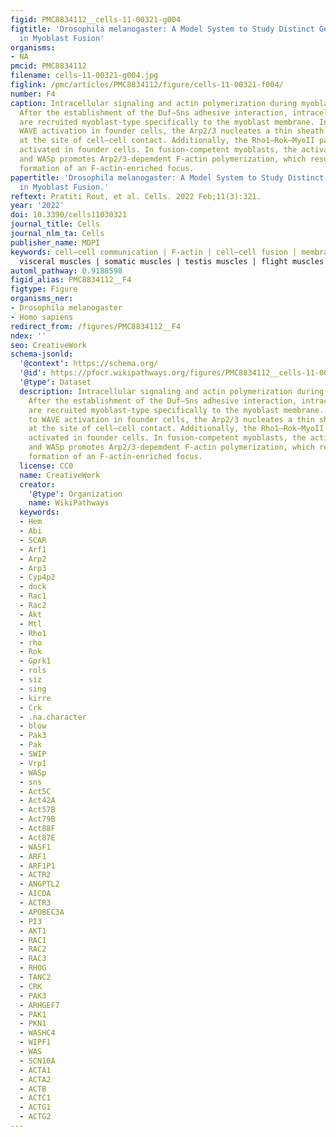 ```yaml
---
figid: PMC8834112__cells-11-00321-g004
figtitle: 'Drosophila melanogaster: A Model System to Study Distinct Genetic Programs
  in Myoblast Fusion'
organisms:
- NA
pmcid: PMC8834112
filename: cells-11-00321-g004.jpg
figlink: /pmc/articles/PMC8834112/figure/cells-11-00321-f004/
number: F4
caption: Intracellular signaling and actin polymerization during myoblast fusion.
  After the establishment of the Duf–Sns adhesive interaction, intracellular proteins
  are recruited myoblast-type specifically to the myoblast membrane. In response to
  WAVE activation in founder cells, the Arp2/3 nucleates a thin sheath of F-actin
  at the site of cell–cell contact. Additionally, the Rho1–Rok–MyoII pathway becomes
  activated in founder cells. In fusion-competent myoblasts, the activation of WAVE
  and WASp promotes Arp2/3-depemdent F-actin polymerization, which results in the
  formation of an F-actin-enriched focus.
papertitle: 'Drosophila melanogaster: A Model System to Study Distinct Genetic Programs
  in Myoblast Fusion.'
reftext: Pratiti Rout, et al. Cells. 2022 Feb;11(3):321.
year: '2022'
doi: 10.3390/cells11030321
journal_title: Cells
journal_nlm_ta: Cells
publisher_name: MDPI
keywords: cell–cell communication | F-actin | cell–cell fusion | membrane fusion |
  visceral muscles | somatic muscles | testis muscles | flight muscles
automl_pathway: 0.9188598
figid_alias: PMC8834112__F4
figtype: Figure
organisms_ner:
- Drosophila melanogaster
- Homo sapiens
redirect_from: /figures/PMC8834112__F4
ndex: ''
seo: CreativeWork
schema-jsonld:
  '@context': https://schema.org/
  '@id': https://pfocr.wikipathways.org/figures/PMC8834112__cells-11-00321-g004.html
  '@type': Dataset
  description: Intracellular signaling and actin polymerization during myoblast fusion.
    After the establishment of the Duf–Sns adhesive interaction, intracellular proteins
    are recruited myoblast-type specifically to the myoblast membrane. In response
    to WAVE activation in founder cells, the Arp2/3 nucleates a thin sheath of F-actin
    at the site of cell–cell contact. Additionally, the Rho1–Rok–MyoII pathway becomes
    activated in founder cells. In fusion-competent myoblasts, the activation of WAVE
    and WASp promotes Arp2/3-depemdent F-actin polymerization, which results in the
    formation of an F-actin-enriched focus.
  license: CC0
  name: CreativeWork
  creator:
    '@type': Organization
    name: WikiPathways
  keywords:
  - Hem
  - Abi
  - SCAR
  - Arf1
  - Arp2
  - Arp3
  - Cyp4p2
  - dock
  - Rac1
  - Rac2
  - Akt
  - Mtl
  - Rho1
  - rho
  - Rok
  - Gprk1
  - rols
  - siz
  - sing
  - kirre
  - Crk
  - .na.character
  - blow
  - Pak3
  - Pak
  - SWIP
  - Vrp1
  - WASp
  - sns
  - Act5C
  - Act42A
  - Act57B
  - Act79B
  - Act88F
  - Act87E
  - WASF1
  - ARF1
  - ARF1P1
  - ACTR2
  - ANGPTL2
  - AICDA
  - ACTR3
  - APOBEC3A
  - PI3
  - AKT1
  - RAC1
  - RAC2
  - RAC3
  - RHOG
  - TANC2
  - CRK
  - PAK3
  - ARHGEF7
  - PAK1
  - PKN1
  - WASHC4
  - WIPF1
  - WAS
  - SCN10A
  - ACTA1
  - ACTA2
  - ACTB
  - ACTC1
  - ACTG1
  - ACTG2
---
```

